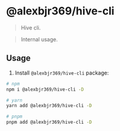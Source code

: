 # @alexbjr369/hive-cli

> Hive cli.

> Internal usage.

## Usage

1. Install `@alexbjr369/hive-cli` package:

```bash
# npm
npm i @alexbjr369/hive-cli -D

# yarn
yarn add @alexbjr369/hive-cli -D

# pnpm
pnpm add @alexbjr369/hive-cli -D
```
